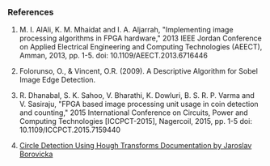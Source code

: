 ### References

1. M. I. AlAli, K. M. Mhaidat and I. A. Aljarrah, "Implementing image processing algorithms in FPGA hardware," 2013 IEEE Jordan Conference on Applied Electrical Engineering and Computing Technologies (AEECT), Amman, 2013, pp. 1-5. doi: 10.1109/AEECT.2013.6716446

2. Folorunso, O., & Vincent, O.R. (2009). A Descriptive Algorithm for Sobel Image Edge Detection.

3. R. Dhanabal, S. K. Sahoo, V. Bharathi, K. Dowluri, B. S. R. P. Varma and V. Sasiraju, "FPGA based image processing unit usage in coin detection and counting," 2015 International Conference on Circuits, Power and Computing Technologies [ICCPCT-2015], Nagercoil, 2015, pp.
 1-5 doi: 10.1109/ICCPCT.2015.7159440

4. [Circle Detection Using Hough Transforms
Documentation by Jaroslav Borovicka](http://www.borovicka.org/files/research/bristol/hough-report.pdf)
